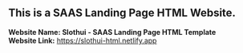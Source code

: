 ## This is a SAAS Landing Page HTML Website.
**Website Name: Slothui - SAAS Landing Page HTML Template** <br>
**Website Link:** https://slothui-html.netlify.app

